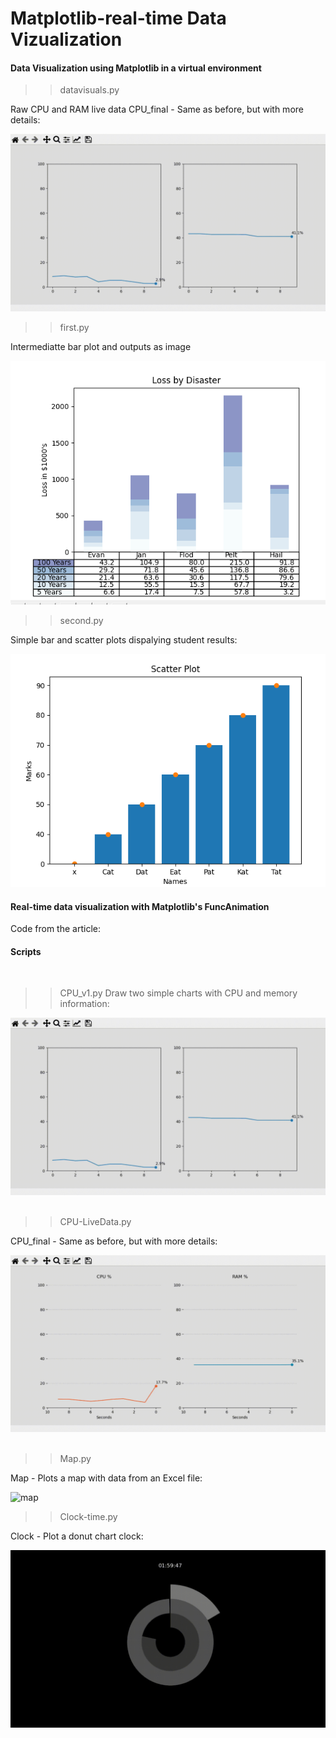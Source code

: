 # Matplotlib-real-time Data Vizualization

#### Data Visualization using Matplotlib in a virtual environment

>>datavisuals.py

Raw CPU and RAM live data
CPU_final - Same as before, but with more details:  

![cpu](resources/cpu_v1.gif)  


>>first.py

Intermediatte bar plot and outputs as image <br>  

![first](resources/first.PNG)  


>>second.py

Simple bar and scatter plots dispalying student results:  

![second](resources/second.PNG)  





#### Real-time data visualization with Matplotlib's FuncAnimation

Code from the article:  


#### Scripts 
<br>

>> CPU_v1.py
Draw two simple charts with CPU and memory information:  <br> 

![cpu_v1](resources/cpu_v1.gif)  
<br>

>> CPU-LiveData.py

CPU_final - Same as before, but with more details:  <br>

![cpu](resources/cpulivedata.gif)  
<br>

>> Map.py

Map - Plots a map with data from an Excel file:   <br>

![map](resources/maps.gif) 
 <br> 

>> Clock-time.py

Clock - Plot a donut chart clock:   <br>

![clock](resources/clocktime.gif)  

